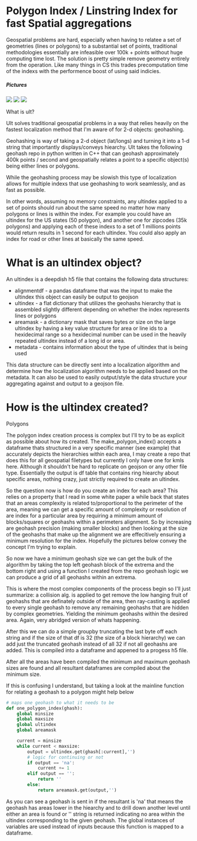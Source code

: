 # Polygon Index / Linstring Index for fast Spatial aggregations

Geospatial problems are hard, especially when having to relatee a set of geometries (lines or polygons) to a substantial set of points, traditional methodologies essentially are infeasible over 100k + points without huge computing time lost. The solution is pretty simple remove geometry entirely from the operation. Like many things in CS this trades precomputation time of the indexs with the performence boost of using said indicies. 


##### Pictures
![](https://cloud.githubusercontent.com/assets/10904982/19921148/0080300e-a0b3-11e6-9395-add3308f2238.png)
![](https://cloud.githubusercontent.com/assets/10904982/19921150/0395f56c-a0b3-11e6-93fe-00166d12e08f.png)
![](https://cloud.githubusercontent.com/assets/10904982/19921175/19c1e990-a0b3-11e6-8284-3563b183ac17.png)

What is ult?

Ult solves traditional geospatial problems in a way that relies heavily on the fastest localization method that I'm aware of for 2-d objects: geohashing. 

Geohashing is way of taking a 2-d object (lat/longs) and turning it into a 1-d string that importantly displays/conveys hiearchy. Ult takes the following geohash repo in python written in C++ that can geohash approximately 400k points / second and geospatially relates a point to a specific object(s) being either lines or polygons. 

While the geohashing process may be slowish this type of localization allows for multiple indexs that use geohashing to work seamlessly, and as fast as possible. 

In other words, assuming no memory constraints, any ultindex applied to a set of points should run about the same speed no matter how many polygons or lines is within the index. For example you could have an ultindex for the US states (50 polygon), and another one for zipcodes (35k polygons) and applying each of these indexs to a set of 1 millions points would return results in 1 second for each ultindex. You could also apply an index for road or other lines at basically the same speed. 

# What is an ultindex object?
An ultindex is a deepdish h5 file that contains the following data structures:
* alignmentdf - a pandas dataframe that was the input to make the ultindex this object can easily be output to geojson
* ultindex - a flat dictionary that utilizes the geohashs hierarchy that is assembled slightly different depending on whether the index represents lines or polygons 
* areamask - a dictionary mask that saves bytes or size on the large ultindex by having a key value structure for area or line ids to a hexidecimal range so a hexidecimal number can be used in the heavily repeated ultindex instead of a long id or area. 
* metadata - contains information about the type of ultindex that is being used 

This data structure can be directly sent into a localization algorithm and determine how the localization algorithm needs to be applied based on the metadata. It can also be used to easily output/style the data structure your aggregating against and output to a geojson file.

# How is the ultindex created?
Polygons

The polygon index creation process is complex but I'll try to be as explicit as possible about how its created. The make_polygon_index() accepts a dataframe thats structured in a very specific manner (see example) that accurately depicts the hierarchies within each area, I may create a repo that does this for all geospatial filetypes but currently I only have one for kmls here. Although it shouldn't be hard to replicate on geojson or any other file type.
Essentially the output is df table that contains ring hiearchy about specific areas, nothing crazy, just strictly required to create an ultindex.

So the question now is how do you create an index for each area? This relies on a property that I read in some white paper a while back that states that an areas complexity is related to/proportional to the perimeter of the area, meaning we can get a specific amount of complexity or resolution of are index for a particular area by requiring a minimum amount of blocks/squares or geohashs within a perimeters alignment. So by increasing are geohash precision (making smaller blocks) and then looking at the size of the geohashs that make up the alignment we are effecitively ensuring a minimum resolution for the index. Hopefully the pictures below convey the concept I'm trying to explain.

So now we have a minimum geohash size we can get the bulk of the algorithm by taking the top left geohash block of the extrema and the bottom right and using a function I created from the repo geohash logic we can produce a grid of all geohashs within an extrema. 

This is where the most complex components of the process begin so I'll just summarize: a collision alg. is applied to get remove the low hanging fruit of geohashs that are definately outside of the area, then ray-casting is applied to every single geohash to remove any remaining geohashs that are hidden by complex geometries. Yielding the minimum geohashs within the desired area. Again, very abridged version of whats happening.

After this we can do a simple groupby truncating the last byte off each string and if the size of that df is 32 (the size of a block hierarchy) we can add just the truncated geohash instead of all 32 if not all geohashs are added. This is compiled into a dataframe and appened to a progess h5 file. 

After all the areas have been compiled the minimum and maximum geohash sizes are found and all resultant dataframes are compiled about the minimum size. 

If this is confusing I understand, but taking a look at the mainline function for relating a geohash to a polygon might help below

```python
# maps one geohash to what it needs to be
def one_polygon_index(ghash):
	global minsize
	global maxsize
	global ultindex
	global areamask

	current = minsize
	while current < maxsize:
		output = ultindex.get(ghash[:current],'')
		# logic for continuing or not
		if output == 'na':
			current += 1
		elif output == '':
			return ''
		else:
			return areamask.get(output,'')
```

As you can see a geohash is sent in if the resultant is 'na' that means the geohash has areas lower in the hiearchy and to drill down another level until either an area is found or '' string is returned indicating no area within the ultindex corresponding to the given geohash. The global instances of variables are used instead of inputs because this function is mapped to a dataframe.

